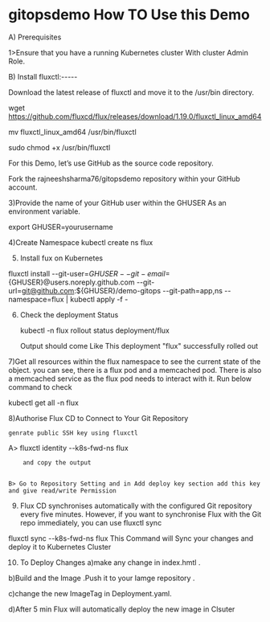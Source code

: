 # gitopsdemo How TO Use this Demo 
A) Prerequisites

1>Ensure that you have a running Kubernetes cluster With cluster Admin Role.


B) Install fluxctl:-----
 
 Download the latest release of fluxctl and move it to the /usr/bin directory.

wget https://github.com/fluxcd/flux/releases/download/1.19.0/fluxctl_linux_amd64

mv fluxctl_linux_amd64 /usr/bin/fluxctl

sudo chmod +x /usr/bin/fluxctl

For this Demo, let’s use GitHub as the source code repository. 

Fork the rajneeshsharma76/gitopsdemo repository within your GitHub account.


3)Provide the name of your GitHub user within the GHUSER As an environment variable.
  
  export GHUSER=yourusername
  
  
4)Create Namespace kubectl create ns flux 


5)  Install fux on Kubernetes 

fluxctl install --git-user=${GHUSER} --git-email=${GHUSER}@users.noreply.github.com --git-url=git@github.com:${GHUSER}/demo-gitops --git-path=app,ns --namespace=flux | kubectl apply -f -


6) Check the deployment Status
   
   kubectl -n flux rollout status deployment/flux
   
   Output should come Like This    deployment "flux" successfully rolled out


7)Get all resources within the flux namespace to see the current state of the object. you can see, there is a flux pod and a memcached pod. There is also a memcached service as the flux pod needs to interact with it. Run below command to check
  
  kubectl get all -n flux


 8)Authorise Flux CD to Connect to Your Git Repository
    
    genrate public SSH key using fluxctl
   
   A> fluxctl identity --k8s-fwd-ns flux 
        
        and copy the output 
         
         
    B> Go to Repository Setting and in Add deploy key section add this key and give read/write Permission 

9) Flux CD synchronises automatically with the configured Git repository every five minutes. However, if you want to synchronise Flux with the Git repo           immediately, you can use fluxctl sync

 fluxctl sync --k8s-fwd-ns flux   This Command will Sync your changes and deploy it to Kubernetes Cluster 
 
 
 10) To Deploy Changes 
  a)make any change in index.hmtl .
  
  b)Build and  the Image .Push it to your Iamge repository .
  
  c)change the new ImageTag in Deployment.yaml.
  
  d)After 5 min Flux will automatically deploy the new image in Clsuter 
 
    
